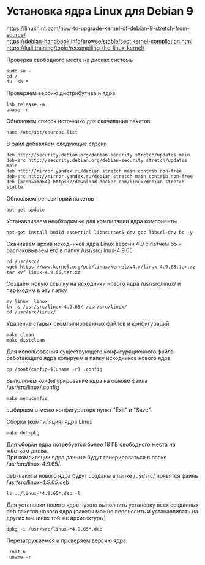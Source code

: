 # Установка ядра Linux для Debian 9

https://linuxhint.com/how-to-upgrade-kernel-of-debian-9-stretch-from-source/  
https://debian-handbook.info/browse/stable/sect.kernel-compilation.html  
https://kali.training/topic/recompiling-the-linux-kernel/

Проверка свободного места на дисках системы
    
    sudo su -
    cd /
    du -sh *
    
Проверяем версию дистрибутива и ядра

    lsb_release -a
    uname -r

Обновляем список источнико для скачивания пакетов

    nano /etc/apt/sources.list

В файл добавляем следующие строки

    deb http://security.debian.org/debian-security stretch/updates main
    deb-src http://security.debian.org/debian-security stretch/updates main
    deb http://mirror.yandex.ru/debian stretch main contrib non-free
    deb-src http://mirror.yandex.ru/debian stretch main contrib non-free
    deb [arch=amd64] https://download.docker.com/linux/debian stretch stable

Обновляем репозиторий пакетов

    apt-get update

Устанавливаем необходимые для компиляции ядра компоненты
    
    apt-get install build-essential libncurses5-dev gcc libssl-dev bc -y

Скачиваем архив исходников ядра Linux версии 4.9 с патчем 65 и распаковываем его в папку /usr/src/linux-4.9.65

    cd /usr/src/
    wget https://www.kernel.org/pub/linux/kernel/v4.x/linux-4.9.65.tar.xz
    tar xvf linux-4.9.65.tar.xz

Создаём новую ссылку на исходники нового ядра /usr/src/linux/ и переходим в эту папку
    
    mv linux _linux
    ln -s /usr/src/linux-4.9.65/ /usr/src/linux/
    cd /usr/src/linux/

Удаление старых скомпилированных файлов и конфигураций

    make clean
    make distclean

Для использования существующего конфигурационного файла работающего ядра копируем в папку исходников нового ядра 

    cp /boot/config-$(uname -r) .config
    
Выполняем конфигурирование ядра на основе файла /usr/src/linux/.config

    make menuconfig

выбираем в меню конфигуратора пункт "Exit" и "Save".

Сборка (компиляция) ядра Linux
    
    make deb-pkg

Для сборки ядра потребуется более 18 ГБ свободного места на жёстком диске.  
При компиляции ядра данные будут генерироваться в папке /usr/src/linux-4.9.65/.

deb-пакеты нового ядра будут созданы в папке /usr/src/ появятся файлы /usr/src/linux-*4.9.65*.deb
    
    ls ../linux-*4.9.65*.deb -l

Для установки нового ядра нужно выполнить установку всех созданных deb пакетов нового ядра (пакеты можно переносить и устанавливать на других машинах той же архитектуры)

    dpkg -i /usr/src/linux-*4.9.65*.deb

Перезагружаемся и проверяем версию ядра

     init 6
     uname -r
     

    
